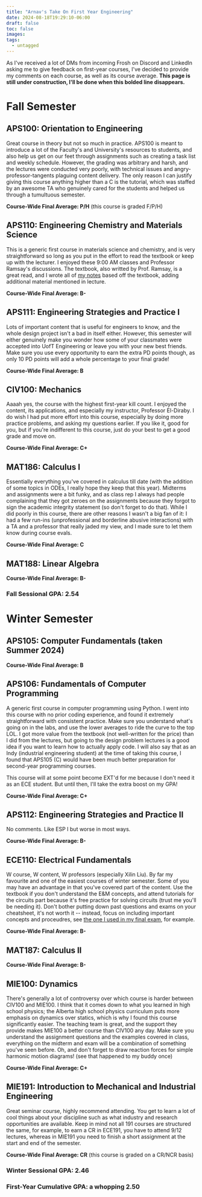 ```yaml
---
title: "Arnav's Take On First Year Engineering"
date: 2024-08-18T19:29:10-06:00
draft: false
toc: false
images:
tags: 
  - untagged
---
```

As I've received a lot of DMs from incoming Frosh on Discord and LinkedIn asking me to give feedback on first-year courses, I've decided to provide my comments on each course, as well as its course average. **This page is still under construction, I'll be done when this bolded line disappears.**
# Fall Semester
## APS100: Orientation to Engineering
Great course in theory but not so much in practice. APS100 is meant to introduce a lot of the Faculty's and University's resources to students, and also help us get on our feet through assignments such as creating a task list and weekly schedule. However, the grading was arbitrary and harsh, and the lectures were conducted very poorly, with technical issues and angry-professor-tangents plaguing content delivery. The only reason I can justify giving this course anything higher than a C is the tutorial, which was staffed by an awesome TA who genuinely cared for the students and helped us through a tumultuous semester.

**Course-Wide Final Average: P/H** (this course is graded F/P/H)
## APS110: Engineering Chemistry and Materials Science
This is a generic first course in materials science and chemistry, and is very straightforward so long as you put in the effort to read the textbook or keep up with the lecturer. I enjoyed these 9:00 AM classes and Professor Ramsay's discussions. The textbook, also writted by Prof. Ramsay, is a great read, and I wrote all of [my notes](/notes/firstyear/aps110/) based off the textbook, adding additional material mentioned in lecture.

**Course-Wide Final Average: B-**
## APS111: Engineering Strategies and Practice I
Lots of important content that is useful for engineers to know, and the whole design project isn't a bad in itself either. However, this semester will either genuinely make you wonder how some of your classmates were accepted into UofT Engineering or leave you with your new best friends. Make sure you use every opportunity to earn the extra PD points though, as only 10 PD points will add a whole percentage to your final grade!

**Course-Wide Final Average: B**
## CIV100: Mechanics
Aaaah yes, the course with the highest first-year kill count. I enjoyed the content, its applications, and especially my instructor, Professor El-Diraby. I do wish I had put more effort into this course, especially by doing more practice problems, and asking my questions earlier. If you like it, good for you, but if you're indifferent to this course, just do your best to get a good grade and move on.

**Course-Wide Final Average: C+**
## MAT186: Calculus I
Essentially everything you've covered in calculus till date (with the addition of some topics in ODEs, I really hope they keep that this year). Midterms and assignments were a bit funky, and as class rep I always had people complaining that they got zeroes on the assignments because they forgot to sign the academic integrity statement (so don't forget to do that). While I did poorly in this course, there are other reasons I wasn't a big fan of it: I had a few run-ins (unprofessional and borderline abusive interactions) with a TA and a professor that really jaded my view, and I made sure to let them know during course evals.

**Course-Wide Final Average: C**
## MAT188: Linear Algebra


**Course-Wide Final Average: B-**
### Fall Sessional GPA: 2.54

# Winter Semester
## APS105: Computer Fundamentals (taken Summer 2024)

**Course-Wide Final Average: B**
## APS106: Fundamentals of Computer Programming 
A generic first course in computer programming using Python. I went into this course with no prior coding experience, and found it extremely straightforward with consistent practice. Make sure you understand what's going on in the labs, and use the lower averages to ride the curve to the top LOL. I got more value from the textbook (not well-written for the price) than I did from the lectures, but going to the design problem lectures is a good idea if you want to learn how to actually apply code. I will also say that as an Indy (industrial engineering student) at the time of taking this course, I found that APS105 (C) would have been much better preparation for second-year programming courses. 

This course will at some point become EXT'd for me because I don't need it as an ECE student. But until then, I'll take the extra boost on my GPA!

**Course-Wide Final Average: C+**
## APS112: Engineering Strategies and Practice II
No comments. Like ESP I but worse in most ways. 

**Course-Wide Final Average: B-**
## ECE110: Electrical Fundamentals
W course, W content, W professors (especially Xilin Liu). By far my favourite and one of the easiest courses of winter semester. Some of you may have an advantage in that you've covered part of the content. Use the textbook if you don't understand the E&M concepts, and attend tutorials for the circuits part because it's free practice for solving circuits (trust me you'll be needing it). Don't bother putting down past questions and exams on your cheatsheet, it's not worth it -- instead, focus on including important concepts and proceudres, see [the one I used in my final exam](/files/firstyear/ece110formulae.pdf), for example.

**Course-Wide Final Average: B-**
## MAT187: Calculus II

**Course-Wide Final Average: B-**
## MIE100: Dynamics
There's generally a lot of controversy over which course is harder between CIV100 and MIE100. I think that it comes down to what you learned in high school physics; the Alberta high school physics curriculum puts more emphasis on dynamics over statics, which is why I found this course significantly easier. The teaching team is great, and the support they provide makes MIE100 a better course than CIV100 any day. Make sure you understand the assignment questions and the examples covered in class, everything on the midterm and exam will be a combination of something you've seen before. Oh, and don't forget to draw reaction forces for simple harmonic motion diagrams! (see that happened to my buddy once)

**Course-Wide Final Average: C+**
## MIE191: Introduction to Mechanical and Industrial Engineering
Great seminar course, highly recommend attending. You get to learn a lot of cool things about your discipline such as what industry and research opportunities are available. Keep in mind not all 191 courses are structured the same, for example, to earn a CR in ECE191, you have to attend 9/12 lectures, whereas in MIE191 you need to finish a short assignment at the start and end of the semester. 

**Course-Wide Final Average: CR** (this course is graded on a CR/NCR basis)
### Winter Sessional GPA: 2.46

### First-Year Cumulative GPA: a whopping 2.50

